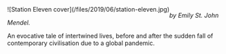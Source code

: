 <!--
.. title: Station Eleven
.. slug: station-eleven
.. date: 2019-06-11 10:17:46-05:00
.. tags: media,book,fiction,science-fiction,novel
.. type: text
-->

<span style="float: left">
![Station Eleven cover](/files/2019/06/station-eleven.jpg)
</span>

*by Emily St. John Mendel.*

An evocative tale of intertwined lives, before and after the sudden fall of
contemporary civilisation due to a global pandemic.

<br style="clear: both" />

